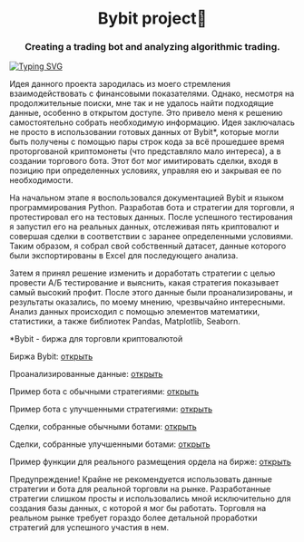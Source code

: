 <h1 align="center">Bybit project🚀</h1>
<h3 align="center">Creating a trading bot and analyzing algorithmic trading.</h3>

[![Typing SVG](https://readme-typing-svg.herokuapp.com?color=%2336BCF7&lines=def+activate_bot():+return+profit+💎)](https://git.io/typing-svg)

Идея данного проекта зародилась из моего стремления взаимодействовать с финансовыми показателями. Однако, несмотря на продолжительные поиски, мне так и не удалось найти подходящие данные, особенно в открытом доступе. Это привело меня к решению самостоятельно собрать необходимую информацию. Идея заключалась не просто в использовании готовых данных от Bybit*, которые могли быть получены с помощью пары строк кода за всё прошедшее время проторгованой криптомонеты (что представляло мало интереса), а в создании торгового бота. Этот бот мог имитировать сделки, входя в позицию при определенных условиях, управляя ею и закрывая ее по необходимости.

На начальном этапе я воспользовался документацией Bybit и языком программирования Python. Разработав бота и стратегии для торговли, я протестировал его на тестовых данных. После успешного тестирования я запустил его на реальных данных, отслеживая пять криптовалют и совершая сделки в соответствии с заранее определенными условиями. Таким образом, я собрал свой собственный датасет, данные которого были экспортированы в Excel для последующего анализа.

Затем я принял решение изменить и доработать стратегии с целью провести А/Б тестирование и выяснить, какая стратегия показывает самый высокий профит. После этого данные были проанализированы, и результаты оказались, по моему мнению, чрезвычайно интересными. Анализ данных происходил с помощью элементов математики, статистики, а также библиотек Pandas, Matplotlib, Seaborn.

*Bybit - биржа для торговли криптовалютой

Биржа Bybit: [открыть](https://www.bybit.com/)

Проанализированные данные: [открыть](https://github.com/end1ess1/end1ess1/blob/main/bybit_project/Bybit_analysis.ipynb)

Пример бота с обычными стратегиями: [открыть](https://github.com/end1ess1/end1ess1/blob/main/bybit_project/bybit_a_test_ARBUSDT.py)

Пример бота с улучшенными стратегиями: [открыть](https://github.com/end1ess1/end1ess1/blob/main/bybit_project/bybit_b_test_ARBUSDT.py)

Сделки, собранные обычными ботами: [открыть](https://github.com/end1ess1/end1ess1/raw/main/bybit_project/Common%20Bybit%20Data.xlsx)

Сделки, собранные улучшенными ботами: [открыть](https://github.com/end1ess1/end1ess1/blob/main/bybit_project/B%20Test%20Bybit%20Data.xlsx)

Пример функции для реального размещения ордела на бирже: [открыть](https://github.com/end1ess1/end1ess1/blob/main/bybit_project/place_order.py)


Предупреждение! Крайне не рекомендуется использовать данные стратегии и бота для реальной торговли на рынке. Разработанные стратегии слишком просты и использовались мной исключительно для создания базы данных, с которой я мог бы работать. Торговля на реальном рынке требует гораздо более детальной проработки стратегий для успешного участия в нем.
<h1></h1>
